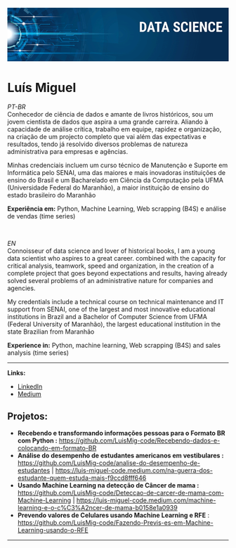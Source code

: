 <!-- [![author](https://img.shields.io/badge/author-carlosfab-red.svg)](https://www.linkedin.com/in/carlosfab) [![](https://img.shields.io/badge/python-3.7+-blue.svg)](https://www.python.org/downloads/release/python-365/) [![GPLv3 license](https://img.shields.io/badge/License-GPLv3-blue.svg)](http://perso.crans.org/besson/LICENSE.html) [![contributions welcome](https://img.shields.io/badge/contributions-welcome-brightgreen.svg?style=flat)](https://github.com/carlosfab/data_science/issues)-->

<p align="center">
  <img src="banner.png" >
</p>

# Luís Miguel
<sub></sub>

*PT-BR* <br>
Conhecedor de ciência de dados e amante de livros históricos, sou um jovem cientista de dados que aspira a uma grande carreira. Aliando à capacidade de análise crítica, trabalho em equipe, rapidez e organização, na criação de um projecto completo que vai além das expectativas e resultados, tendo já resolvido diversos problemas de natureza administrativa para empresas e agências.

Minhas credenciais incluem um curso técnico de Manutenção e Suporte em Informática pelo SENAI, uma das maiores e mais inovadoras instituições de ensino do Brasil e um Bacharelado em Ciência da Computação pela UFMA (Universidade Federal do Maranhão), a maior instituição de ensino do estado brasileiro do Maranhão

**Experiência em:** Python, Machine Learning, Web scrapping (B4S) e análise de vendas (time series)

<br>

*EN* <br>
Connoisseur of data science and lover of historical books, I am a young data scientist who aspires to a great career. combined with the capacity for critical analysis, teamwork, speed and organization, in the creation of a complete project that goes beyond expectations and results, having already solved several problems of an administrative nature for companies and agencies.

My credentials include a technical course on technical maintenance and IT support from SENAI, one of the largest and most innovative educational institutions in Brazil and a Bachelor of Computer Science from UFMA (Federal University of Maranhão), the largest educational institution in the state Brazilian from Maranhão

**Experience in:** Python, machine learning, Web scrapping (B4S) and sales analysis (time series)

<hr>

**Links:**
* [LinkedIn](www.linkedin.com/in/Luis-Miguel-Code)
* [Medium](https://medium.com/@meireles2013miguel)


## Projetos:

* **Recebendo e transformando informações pessoas para o Formato BR com Python :** https://github.com/LuisMig-code/Recebendo-dados-e-colocando-em-formato-BR
* **Análise do desempenho de estudantes americanos em vestibulares :** https://github.com/LuisMig-code/analise-do-desempenho-de-estudantes | https://luis-miguel-code.medium.com/na-guerra-dos-estudante-quem-estuda-mais-f9ccd8fff646 
* **Usando Machine Learning na detecção de Câncer de mama :** https://github.com/LuisMig-code/Deteccao-de-carcer-de-mama-com-Machine-Learning | https://luis-miguel-code.medium.com/machine-learning-e-o-c%C3%A2ncer-de-mama-b0158e1a0939
* **Prevendo valores de Celulares usando Machine Learning e RFE** : https://github.com/LuisMig-code/Fazendo-Previs-es-em-Machine-Learning-usando-o-RFE

---




